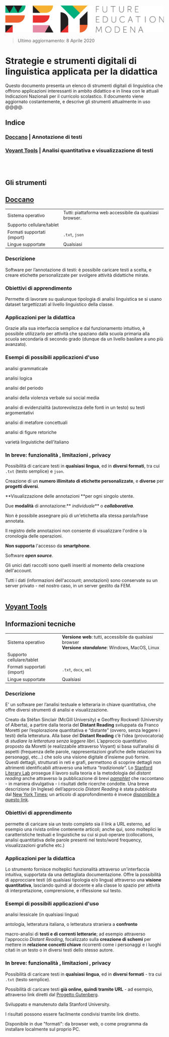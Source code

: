 <script src="https://cdnjs.cloudflare.com/ajax/libs/font-awesome/5.13.0/js/all.min.js" integrity="sha256-KzZiKy0DWYsnwMF+X1DvQngQ2/FxF7MF3Ff72XcpuPs=" crossorigin="anonymous"></script>

<a href="https://fem.digital" rel="FEM Future Education Modena" target="_blank">![](FEM_Logo.png)</a>

>  <i class="far fa-calendar-check"></i> Ultimo aggiornamento: 8 Aprile 2020

# Strategie e strumenti digitali di linguistica applicata per la didattica

Questo documento presenta un elenco di strumenti digitali di linguistica che offrono applicazioni interessanti in ambito didattico e in linea con le attuali Indicazioni Nazionali per il curricolo scolastico. Il documento viene aggiornato costantemente, e descrive gli strumenti attualmente in uso @@@@.
<br/>

## Indice

### [Doccano](#doccano) | Annotazione di testi

### [Voyant Tools](#voyant-tools) | Analisi quantitativa e visualizzazione di testi

<br/>
<br/>

## Gli strumenti

## <a href="http://doccano.fem.digital" rel="FEM Future Education Modena" target="_blank">Doccano</a>

<i class="fas fa-check"></i>

|                             |                                                          |
| --------------------------- | -------------------------------------------------------- |
| Sistema operativo           | Tutti: piattaforma web accessibile da qualsiasi browser. |
| Supporto cellulare/tablet   | <i class="fas fa-times" style="color:red"></i>           |
| Formati supportati (import) | `.txt`, `json`                                           |
| Lingue supportate           | Qualsiasi                                                |

### <i class="fas fa-info-circle"></i> Descrizione

Software per l’annotazione di testi: è possibile caricare testi a scelta, e creare etichette personalizzate per svolgere attività didattiche mirate.

### <i class="fas fa-chalkboard-teacher"></i> **Obiettivi di apprendimento**

Permette di lavorare su qualunque tipologia di analisi linguistica se si usano dataset targettizzati al livello linguistico della classe.

### <i class="fas fa-laptop-code"></i> Applicazioni per la didattica

Grazie alla sua interfaccia semplice e dal  funzionamento intuitivo, è possibile utilizzarlo per attività che spaziano dalla scuola primaria alla scuola secondaria di secondo grado (dunque da un livello basilare a uno più avanzato).

### <i class="fas fa-tasks"></i> Esempi di possibili applicazioni d'uso

<i class="fas fa-arrow-circle-right"></i> analisi grammaticale

<i class="fas fa-arrow-circle-right"></i> analisi logica

<i class="fas fa-arrow-circle-right"></i> analisi del periodo

<i class="fas fa-arrow-circle-right"></i> analisi della violenza verbale sui social media

<i class="fas fa-arrow-circle-right"></i> analisi di evidenzialità (autorevolezza delle fonti in un testo) su testi argomentativi

<i class="fas fa-arrow-circle-right"></i> analisi di metafore concettuali

<i class="fas fa-arrow-circle-right"></i> analisi di figure retoriche

<i class="fas fa-arrow-circle-right"></i> varietà linguistiche dell’italiano

### In breve: funzionalità <i class="fas fa-check-circle" style="color:green"></i>, limitazioni <i class="fas fa-times-circle" style="color:red"></i>, privacy <i class="far fa-eye-slash"></i>

<i class="fas fa-check-circle" style="color:green"></i>  Possibilità di  caricare testi in **qualsiasi lingua**, ed in **diversi formati**, tra cui  `.txt` (testo semplice) e `json`.

<i class="fas fa-check-circle" style="color:green"></i> Creazione di  un **numero illimitato di etichette personalizzate**, e  **diverse** per **progetti diversi**.

<i class="fas fa-check-circle" style="color:green"></i> **Visualizzazione delle annotazioni **per ogni singolo utente.

<i class="fas fa-check-circle" style="color:green"></i> Due **modalità** di annotazione:** *individuale*** o ***collaborativa***.

<i class="fas fa-times-circle" style="color:red"></i> Non è possibile assegnare più di un'etichetta alla stessa parola/frase annotata.

<i class="fas fa-times-circle" style="color:red"></i> Il registro delle annotazioni non consente di visualizzare l'ordine o la cronologia delle operazioni.

<i class="fas fa-times-circle" style="color:red"></i> **Non supporta** l'accesso da **smartphone**.

<i class="far fa-eye-slash"></i> Software ***open source***.

<i class="far fa-eye-slash"></i> Gli unici dati raccolti sono quelli inseriti al momento della creazione dell'account.

<i class="far fa-eye-slash"></i> Tutti i dati (informazioni dell'account; annotazioni) sono conservate su un server privato - nel nostro caso, in un server gestito da FEM.
<br/>
<br/>

## <a href="https://voyant-tools.org/" rel="FEM Future Education Modena" target="_blank">Voyant Tools</a>

## Informazioni tecniche

|                             |                                                                                                                |
| --------------------------- | -------------------------------------------------------------------------------------------------------------- |
| Sistema operativo           | **Versione web**: tutti, accessibile da qualsiasi browser<br/>**Versione *standalone***: Windows, MacOS, Linux |
| Supporto cellulare/tablet   | <i class="fas fa-check" style="color:green"></i>                                                               |
| Formati supportati (import) | `.txt`, `docx`, `xml`                                                                                          |
| Lingue supportate           | Qualsiasi                                                                                                      |

### <i class="fas fa-info-circle"></i> Descrizione

E’ un software per l’analisi testuale e letteraria in chiave quantitativa, che offre diversi strumenti di analisi e visualizzazione. 

Creato da Stéfan Sinclair (McGill University) e Geoffrey Rockwell (University of Alberta), a partire dalla teoria del **Distant Reading** sviluppata da Franco Moretti per l’esplorazione quantitativa e “distante” (ovvero, senza leggere i testi) della letteratura.
Alla base del **Distant Reading** c’è l’idea (provocatoria) di *studiare la letteratura senza leggere libri*. L’approccio quantitativo proposto da Moretti (e realizzabile attraverso Voyant) si basa sull’analisi di aspetti (frequenza delle parole, rappresentazioni grafiche delle relazioni tra personaggi, etc…) che solo una visione digitale d’insieme può fornire. Questi dettagli, strutturati in reti e grafi, permettono di scoprire dettagli non altrimenti identificabili attraverso una lettura “*tradizionale*”. Lo <a href="https://litlab.stanford.edu/" target="_blank">Stanford Literary Lab</a> prosegue il lavoro sulla teoria e la metodologia del *distant reading* anche attraverso la pubblicazione di brevi <a href="https://litlab.stanford.edu/pamphlets/" target="_blank">*pamphlet*</a> che raccontano - in maniera divulgativa - i risultati delle ricerche condotte. Una breve descrizione (in Inglese) dell’approccio *Distant Reading* è stata pubblicata dal <a href="https://www.nytimes.com/2011/06/26/books/review/the-mechanic-muse-what-is-distant-reading.html" target="_blank">New York Times</a>; un articolo di approfondimento è invece <a href="http://www.digitalhumanities.org/dhq/vol/11/2/000317/000317.html" target="_blank">disponibile a questo link</a>.

### <i class="fas fa-chalkboard-teacher"></i> **Obiettivi di apprendimento**

permette di caricare sia un testo completo sia il link a URL esterno, ad esempio una rivista online contenente articoli; anche qui, sono molteplici le caratteristiche testuali e linguistiche su cui si può operare (collocations, analisi quantitativa delle parole presenti nel testo/word frequency, visualizzazioni grafiche etc.)

### <i class="fas fa-laptop-code"></i> Applicazioni per la didattica

Lo strumento fornisce molteplici funzionalità attraverso un'interfaccia intuitiva, supportata da una dettagliata documentazione. Offre la possibilità di approcciare testi (di qualsiasi tipologia e/o lingua) attraverso una **visione quantitativa**, lasciando quindi al docente e alla classe lo spazio per attività di interpretazione, comprensione, e riflessione sul testo. 

### <i class="fas fa-tasks"></i> Esempi di possibili applicazioni d'uso

<i class="fas fa-arrow-circle-right"></i> analisi lessicale (in qualsiasi lingua)

<i class="fas fa-arrow-circle-right"></i> antologia, letteratura italiana, o letteratura straniera a **confronto**

<i class="fas fa-arrow-circle-right"></i> macro-analisi di **testi e di correnti letterarie**; ad esempio attraverso l'approccio *Distant Reading*, focalizzato sulla **creazione di schemi** per mettere in **relazione concetti chiave** ricorrenti come i personaggi e i luoghi citati in un testo o in diversi testi dello stesso autore.

### In breve: funzionalità <i class="fas fa-check-circle" style="color:green"></i>, limitazioni <i class="fas fa-times-circle" style="color:red"></i>, privacy <i class="far fa-eye-slash"></i>

<i class="fas fa-check-circle" style="color:green"></i> Possibilità di caricare testi in **qualsiasi lingua**, ed in **diversi formati** - tra cui `.txt` (testo semplice).

<i class="fas fa-check-circle" style="color:green"></i> Possibilità di caricare testi **già online, quindi tramite URL** - ad esempio, attraverso link diretti dal [Progetto Gutenberg](https://www.gutenberg.org).

<i class="fas fa-check-circle" style="color:green"></i> Sviluppato e manutenuto dalla Stanford University.

<i class="fas fa-check-circle" style="color:green"></i> I risultati possono essere facilmente condivisi tramite link diretto.

<i class="fas fa-check-circle" style="color:green"></i> Disponibile in due "formati": da browser web, o come programma da installare localmente sul proprio PC.

